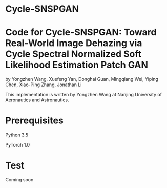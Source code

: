 # Cycle-SNSPGAN
# Code for Cycle-SNSPGAN: Toward Real-World Image Dehazing via Cycle Spectral Normalized Soft Likelihood Estimation Patch GAN

by Yongzhen Wang, Xuefeng Yan, Donghai Guan, Mingqiang Wei, Yiping Chen, Xiao-Ping Zhang, Jonathan Li

This implementation is written by Yongzhen Wang at Nanjing University of Aeronautics and Astronautics.

# Prerequisites
Python 3.5

PyTorch 1.0

# Test
Coming soon
